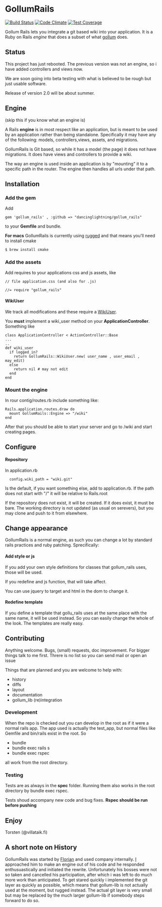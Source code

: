 # GollumRails
[![Build Status](https://travis-ci.org/dancinglightning/gollum_rails.svg)](https://travis-ci.org/dancinglightning/gollum_rails)
[![Code Climate](https://codeclimate.com/github/dancinglightning/gollum_rails/badges/gpa.svg)](https://codeclimate.com/github/dancinglightning/gollum_rails)
[![Test Coverage](https://codeclimate.com/github/dancinglightning/gollum_rails/badges/coverage.svg)](https://codeclimate.com/github/dancinglightning/gollum_rails)

Gollum Rails lets you integrate a git based wiki into your application. It is
a Ruby on Rails *engine* that does a subset of what [gollum](https://github.com/gollum/gollum) does.

## Status

This project has just rebooted. The previous version was not an engine, so i have added controllers and views now.

We are soon going into beta testing with what is believed to be rough but just usable software.

Release of version 2.0 will be about summer.

## Engine

(skip this if you know what an engine is)

A Rails **engine** is in most respect like an application, but is meant to be used by an application rather than being standalone.
Specifically it may have any of the following: models, controllers,views, assets, and migrations.

GollumRails is Git based, so while it has a model (the page) it does not have migrations. It does have views and controllers to provide a wiki.

The way an engine is used inside an application is by "mounting" it to a specific path in the router. The engine then handles all urls under that path.

## Installation

### Add the gem

Add

`gem 'gollum_rails' , :github => "dancinglightning/gollum_rails"`

to your **Gemfile** and bundle.

**For macs** GollumRails is currently using [rugged](https://github.com/libgit2/rugged) and that means you'll need
to install cmake

```bash
$ brew install cmake
```

### Add the assets

Add requires to your applications css and js assets, like

```
// file application.css (and also for .js)

//= require "gollum_rails"
```

#### WikiUser

We track all modifications and these require a
[WikiUser](https://github.com/dancinglightning/gollum_rails/blob/master/lib/gollum_rails/wiki_user.rb).

You **must** implement a wiki_user method on your **ApplicationController**. Something like

```
class ApplicationController < ActionController::Base
...
..
def wiki_user
  if logged_in?
    return GollumRails::WikiUser.new( user_name , user_email , may_edit)
  else
    return nil # may not edit
  end
end
```

### Mount the engine

In rour contig/routes.rb include something like:

```
Rails.application.routes.draw do
  mount GollumRails::Engine => "/wiki"
end
```
After that you should be able to start your server and go to /wiki and start creating pages.


## Configure

#### Repository

In application.rb

```
  config.wiki_path = "wiki.git"
```

Is the default, if you want something else, add to application.rb.
If the path does not start with "/" it will be relative to Rails.root

If the repository does not exist, it will be created. If it does exist, it must be bare.
The working directory is not updated (as usual on serevers), but you may clone and push to it from elsewhere.

## Change appearance

GollumRails is a normal engine, as such you can change a lot by standard rails practices and ruby patching.
Sprecifically:

#### Add style or js

If you add your own style definitions for classes that gollum_rails uses, those will be used.

If you redefine and js function, that will take affect.

You can use jquery to target and html in the dom to change it.

#### Redefine template

If you define a template that gollu_rails uses at the same place with the same name, it will be used instead.
So you can easily change the whole of the look. The templates are really easy.

## Contributing

Anything welcome. Bugs, (small) requests, doc improvement. For bigger things talk to me first.
Threre is no list so you can send mail or open an issue

Things that are planned and you are welcome to help with:

- history
- diffs
- layout
- documentation
- gollum_lib (re)integration

### Development

When the repo is checked out you can develop in the root as if it were a normal rails app.
The app used is actually the test_app, but normal files like Gemfile and bin/rails exist in the root.
So

- bundle
- bundle exec rails s
- bundle exec rspec

all work from the root directory.

### Testing

Tests are as always in the **spec** folder. Running them also works in the root directory by bundle exec rspec.

Tests shoud accompany new code and bug fixes. **Rspec should be run before pushing**

## Enjoy

Torsten (@villataik.fi)

## A short note on History

GollumRails was started by [Florian](https://github.com/nirnanaaa/gollum_rails) and used company internally. [I](https://github.com/dancinglightning) approached him to make an engine out of his code and he responded enthusuastically and initiated the rewrite. Unfortunately his bosses were not so taken and cancelled his participation, after which i was left to do much more work than anticipated.
To get stared quickly i implemented the git layer as quickly as possible, which means that gollum-lib is not actually used at the moment, but rugged instead.
The actual git layer is very small but may be replaced by the much larger gollum-lib if somebody steps forward to do so.

